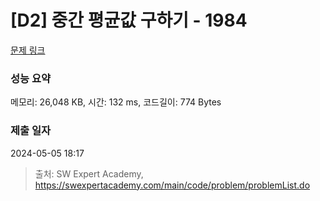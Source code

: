 # [D2] 중간 평균값 구하기 - 1984 

[문제 링크](https://swexpertacademy.com/main/code/problem/problemDetail.do?contestProbId=AV5Pw_-KAdcDFAUq) 

### 성능 요약

메모리: 26,048 KB, 시간: 132 ms, 코드길이: 774 Bytes

### 제출 일자

2024-05-05 18:17



> 출처: SW Expert Academy, https://swexpertacademy.com/main/code/problem/problemList.do